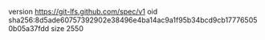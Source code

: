version https://git-lfs.github.com/spec/v1
oid sha256:8d5ade60757392902e38496e4ba14ac9a1f95b34bcd9cb177765050b05a37fdd
size 2550
